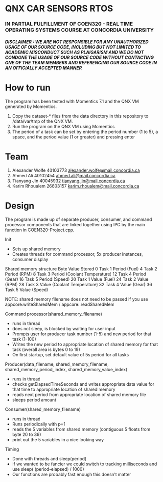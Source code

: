 # QNX CAR SENSORS RTOS 
### IN PARTIAL FULFILLMENT OF COEN320 - REAL TIME OPERATING SYSTEMS COURSE AT CONCORDIA UNIVERSITY

##### DISCLAIMER : WE ARE NOT RESPONSIBLE FOR ANY UNAUTHORIZED USAGE OF OUR SOURCE CODE, INCLUDING BUT NOT LIMITED TO ACADEMIC MISCONDUCT SUCH AS PLAIGARISM AND WE DO NOT CONDONE THE USAGE OF OUR SOURCE CODE WITHOUT CONTACTING ONE OF THE TEAM MEMBERS AND REFERENCING OUR SOURCE CODE IN AN OFFICIALLY ACCEPTED MANNER

# How to run
The program has been tested with Momentics 7.1 and the QNX VM generated by Momentics.

1. Copy the dataset-* files from the data directory in this repository to /data/var/tmp of the QNX VM.
2. Run the program on the QNX VM using Momentics
3. The period of a task can be set by entering the period number (1 to 5), a space, and the period value (1 or greater) and pressing enter


# Team
1. Alexander Wolfe 40103773 alexander.wolfe@mail.concordia.ca
2. Ahmed Ali 40102454 ahmed.ali@mail.concordia.ca
3. Tianyang Jin 40045932 tianyang.jin@mail.concordia.ca
4. Karim Rhoualem 26603157 karim.rhoualem@mail.concordia.ca


# Design
The program is made up of separate producer, consumer, and command processor components that are linked together using IPC by the main function in COEN320-Project.cpp.

Init
- Sets up shared memory
- Creates threads for command processor, 5x producer instances, consumer display


Shared memory structure
Byte    Value Stored
0       Task 1 Period (Fuel)
4       Task 2 Period (RPM)
8       Task 3 Period (Coolant Temperature)
12      Task 4 Period (Gear)
16      Task 5 Period (Speed)
20      Task 1 Value (Fuel)
24      Task 2 Value (RPM)
28      Task 3 Value (Coolant Temperature)
32      Task 4 Value (Gear)
36      Task 5 Value (Speed)


NOTE: shared memory filename does not need to be passed if you use appcore:writeSharedMem / appcore::readSharedMem

Command processor(shared_memory_filename)
- runs in thread
- does not sleep, is blocked by waiting for user input
- Prompts user for producer task number (1-5) and new period for that task (1-100)
- Writes the new period to appropriate location of shared memory for that task (overall area is bytes 0 to 19)
- On first startup, set default value of 5s period for all tasks



Producer(data_filename, shared_memory_filename, shared_memory_period_index, shared_memory_value_index)
- runs in thread
- checks getElapsedTimeSeconds and writes appropriate data value for that time to appropriate location of shared memory
- reads next period from appropriate location of shared memory file 
- sleeps period amount


Consumer(shared_memory_filename)
- runs in thread
- Runs periodically with p=1
- reads the 5 variables from shared memory (contiguous 5 floats from byte 20 to 39)
- print out the 5 variables in a nice looking way

Timing
- Done with threads and sleep(period)
- If we wanted to be fancier we could switch to tracking milliseconds and use sleep( (period-elapsed) / 1000)
- Our functions are probably fast enough this doesn't matter



